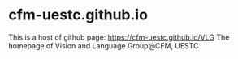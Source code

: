 # cfm-uestc.github.io
This is a host of github page: https://cfm-uestc.github.io/VLG
The homepage of Vision and Language Group@CFM, UESTC
